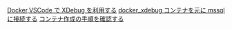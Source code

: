 [Docker,VSCode で XDebug を利用する](./docker_xdebug)
[docker_xdebug コンテナを元に mssql に接続する](./php-mssql)
[コンテナ作成の手順を確認する](./docker_workflow)
